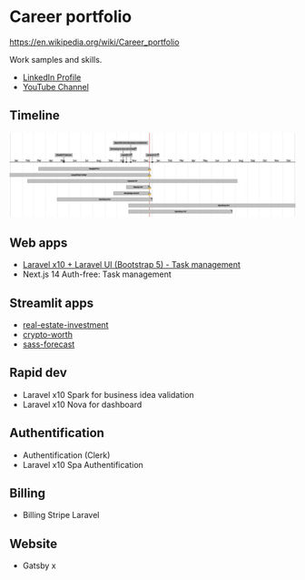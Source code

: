 # Career portfolio

https://en.wikipedia.org/wiki/Career_portfolio

Work samples and skills. 

- [LinkedIn Profile](https://www.linkedin.com/in/souhailmerroun/)
- [YouTube Channel](https://www.youtube.com/channel/UCrigMlhA9Zl45Tyg3lvMrRA)

## Timeline

![Timeline](timeline.png)

## Web apps
- [Laravel x10 + Laravel UI (Bootstrap 5) - Task management](https://github.com/souhailmerroun-career-portfolio/laravel-10-tasks)
- Next.js 14 Auth-free: Task management

## Streamlit apps
- [real-estate-investment](https://github.com/souhailmerroun-poc/real-estate-investment)
- [crypto-worth](https://github.com/souhailmerroun-poc/crypto-worth)
- [sass-forecast](https://github.com/souhailmerroun-poc/saas-forecast)

## Rapid dev
- Laravel x10 Spark for business idea validation
- Laravel x10 Nova for dashboard

## Authentification
- Authentification (Clerk)
- Laravel x10 Spa Authentification

## Billing
- Billing Stripe Laravel

## Website
- Gatsby x

